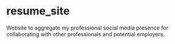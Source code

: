 # resume_site
Website to aggregate my professional social media presence for collaborating with other professionals and potential employers. 
